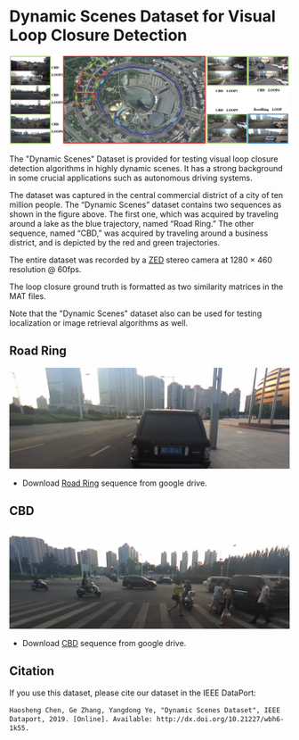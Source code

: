 # Dynamic Scenes Dataset for Visual Loop Closure Detection

![image](https://github.com/HaoshengChen/Dynamic-Scenes/blob/master/pics/DynamicScenes.png)

The "Dynamic Scenes" Dataset is provided for testing visual loop closure detection algorithms in highly dynamic scenes. It has a strong background in some crucial applications such as autonomous driving systems.

The dataset was captured in the central commercial district of a city of ten million people. The “Dynamic Scenes” dataset contains two sequences as shown in the figure above. The first one, which was acquired by traveling around a lake as the blue trajectory, named “Road Ring.”  The other sequence, named “CBD,” was acquired by traveling around a business district, and is depicted by the red and green trajectories.

The entire dataset was recorded by a [ZED](https://github.com/stereolabs) stereo camera at 1280 × 460 resolution @ 60fps.

The loop closure ground truth is formatted as two similarity matrices in the MAT files.

Note that the "Dynamic Scenes" dataset also can be used for testing localization or image retrieval algorithms as well.

## Road Ring

![image](https://github.com/HaoshengChen/Dynamic-Scenes/blob/master/pics/0006412.png)

* Download [Road Ring](https://drive.google.com/open?id=19ixy0msqR6z2BgnNo4XGeUH4ngYJMLq8) sequence from google drive. 

## CBD

![image](https://github.com/HaoshengChen/Dynamic-Scenes/blob/master/pics/0006395.png)

* Download [CBD](https://drive.google.com/open?id=1uN85OZjUY4azK51j0QfUIGHc27yOFwuW) sequence from google drive. 

## Citation

If you use this dataset, please cite our dataset in the IEEE DataPort:

```
Haosheng Chen, Ge Zhang, Yangdong Ye, "Dynamic Scenes Dataset", IEEE Dataport, 2019. [Online]. Available: http://dx.doi.org/10.21227/wbh6-1k55.
```
